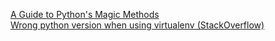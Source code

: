 [A Guide to Python's Magic Methods](http://www.rafekettler.com/magicmethods.html)  
[Wrong python version when using virtualenv (StackOverflow)](http://stackoverflow.com/questions/31383359/wrong-python-version-when-using-virtualenv-in-pythonanywhere)
